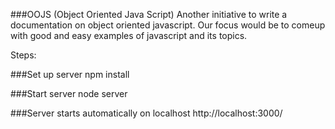 ###OOJS (Object Oriented Java Script)
Another initiative to write a documentation on object oriented javascript. Our focus would be to comeup with good and easy examples of javascript and its topics.   

Steps:

###Set up server
npm install

###Start server
node server

###Server starts automatically on localhost 
http://localhost:3000/